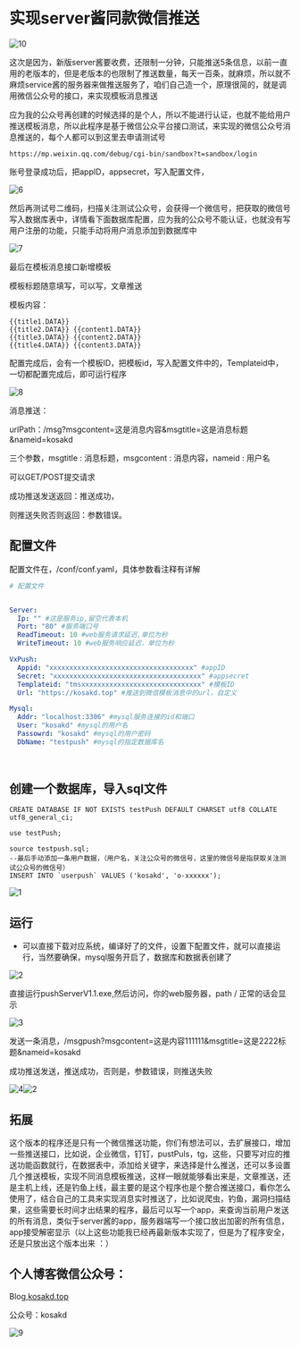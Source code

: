 # 实现server酱同款微信推送

![10](img/10.gif)

这次是因为，新版server酱要收费，还限制一分钟，只能推送5条信息，以前一直用的老版本的，但是老版本的也限制了推送数量，每天一百条，就麻烦，所以就不麻烦service酱的服务器来做推送服务了，咱们自己造一个，原理很简的，就是调用微信公众号的接口，来实现模板消息推送

应为我的公众号再创建的时候选择的是个人，所以不能进行认证，也就不能给用户推送模板消息，所以此程序是基于微信公众平台接口测试，来实现的微信公众号消息推送的，每个人都可以到这里去申请测试号

`https://mp.weixin.qq.com/debug/cgi-bin/sandbox?t=sandbox/login`

账号登录成功后，把appID，appsecret，写入配置文件，

![6](img/6.png)

然后再测试号二维码，扫描关注测试公众号，会获得一个微信号，把获取的微信号写入数据库表中，详情看下面数据库配置，应为我的公众号不能认证，也就没有写用户注册的功能，只能手动将用户消息添加到数据库中

![7](img/7.png)

最后在模板消息接口新增模板

模板标题随意填写，可以写，文章推送

模板内容：

```
{{title1.DATA}}
{{title2.DATA}} {{content1.DATA}}
{{title3.DATA}} {{content2.DATA}}
{{title4.DATA}} {{content3.DATA}}
```

配置完成后，会有一个模板ID，把模板id，写入配置文件中的，Templateid中，一切都配置完成后，即可运行程序

![8](img/8.png)



消息推送：

urlPath：/msg?msgcontent=这是消息内容&msgtitle=这是消息标题&nameid=kosakd

三个参数，msgtitle : 消息标题，msgcontent : 消息内容，nameid : 用户名

可以GET/POST提交请求

成功推送发送返回：推送成功，

则推送失败否则返回：参数错误。







## 配置文件

配置文件在，/conf/conf.yaml，具体参数看注释有详解

```yaml
# 配置文件


Server:
  Ip: "" #这是服务ip,留空代表本机
  Port: "80" #服务端口号
  ReadTimeout: 10 #web服务请求延迟,单位为秒
  WriteTimeout: 10 #web服务响应延迟，单位为秒

VxPush:
  Appid: "xxxxxxxxxxxxxxxxxxxxxxxxxxxxxxxxxxxx" #appID
  Secret: "xxxxxxxxxxxxxxxxxxxxxxxxxxxxxxxxxxxxx" #appsecret
  Templateid: "tmsxxxxxxxxxxxxxxxxxxxxxxxxxxxxxx" #模板ID
  Url: "https://kosakd.top" #推送到微信模板消息中的url，自定义

Mysql:
  Addr: "localhost:3306" #mysql服务连接的id和端口
  User: "kosakd" #mysql的用户名
  Passowrd: "kosakd" #mysql的用户密码
  DbName: "testpush" #mysql的指定数据库名
  
  
```





## 创建一个数据库，导入sql文件

```mysql
CREATE DATABASE IF NOT EXISTS testPush DEFAULT CHARSET utf8 COLLATE utf8_general_ci;

use testPush;

source testpush.sql;
--最后手动添加一条用户数据，（用户名，关注公众号的微信号，这里的微信号是指获取关注测试公众号的微信号）
INSERT INTO `userpush` VALUES ('kosakd', 'o-xxxxxx');
```

![1](img/1.png)



## 运行

- ​	可以直接下载对应系统，编译好了的文件，设置下配置文件，就可以直接运行，当然要确保，mysql服务开启了，数据库和数据表创建了

  

![2](img/2.png)



直接运行pushServerV1.1.exe,然后访问，你的web服务器，path / 正常的话会显示

![3](img/3.png)

 发送一条消息，/msgpush?msgcontent=这是内容111111&msgtitle=这是2222标题&nameid=kosakd

成功推送发送，推送成功，否则是，参数错误，则推送失败

![4](img/4.png)![2](img/5.png)







## 拓展

这个版本的程序还是只有一个微信推送功能，你们有想法可以，去扩展接口，增加一些推送接口，比如说，企业微信，钉钉，pustPuls，tg，这些，只要写对应的推送功能函数就行，在数据表中，添加给关键字，来选择是什么推送，还可以多设置几个推送模板，实现不同消息模板推送，这样一眼就能够看出来是，文章推送，还是主机上线，还是钓鱼上线，最主要的是这个程序也是个整合推送接口，看你怎么使用了，结合自己的工具来实现消息实时推送了，比如说爬虫，钓鱼，漏洞扫描结果，这些需要长时间才出结果的程序，最后可以写一个app，来查询当前用户发送的所有消息，类似于server酱的app，服务器端写一个接口放出加密的所有信息，app接受解密显示（以上这些功能我已经再最新版本实现了，但是为了程序安全，还是只放出这个版本出来 ：）



## 个人博客微信公众号：



Blog,[kosakd.top](https://kosakd.top/)

公众号：kosakd

![9](img/9.png)
